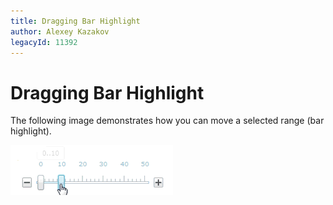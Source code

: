 ```yaml
---
title: Dragging Bar Highlight
author: Alexey Kazakov
legacyId: 11392
---
```

# Dragging Bar Highlight
The following image demonstrates how you can move a selected range (bar highlight).

![ASPxTrackBar_Dragging_Bar_Highlight](../../../images/img16530.gif)